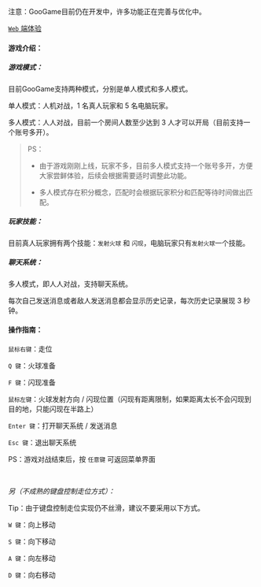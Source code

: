 注意：GooGame目前仍在开发中，许多功能正在完善与优化中。

<a href="https://game.wegoon.top" target="_blank">`Web` 端体验</a>

#### 游戏介绍：

##### 游戏模式：

目前GooGame支持两种模式，分别是单人模式和多人模式。

单人模式：人机对战，1 名真人玩家和 5 名电脑玩家。

多人模式：人人对战，目前一个房间人数至少达到 3 人才可以开局（目前支持一个账号多开）。

> PS：
>
> * 由于游戏刚刚上线，玩家不多，目前多人模式支持一个账号多开，方便大家尝鲜体验，后续会根据需要适时调整此功能。
>
>
> * 多人模式存在积分概念，匹配时会根据玩家积分和匹配等待时间做出匹配。

##### 玩家技能：

目前真人玩家拥有两个技能：`发射火球` 和 `闪现`，电脑玩家只有`发射火球`一个技能。

##### 聊天系统：

多人模式，即人人对战，支持聊天系统。

每次自己发送消息或者敌人发送消息都会显示历史记录，每次历史记录展现 3 秒钟。

#### 操作指南：

`鼠标右键`：走位

`Q 键`：火球准备

`F 键`：闪现准备

`鼠标左键`：火球发射方向 / 闪现位置（闪现有距离限制，如果距离太长不会闪现到目的地，只能闪现在半路上）

`Enter 键`：打开聊天系统 / 发送消息

`Esc 键`：退出聊天系统

PS：游戏对战结束后，按 `任意键` 可返回菜单界面

<br>

*另（不成熟的键盘控制走位方式）：*

Tip：由于键盘控制走位实现仍不丝滑，建议不要采用以下方式。

`W 键`：向上移动

`S 键`：向下移动

`A 键`：向左移动

`D 键`：向右移动

<br>